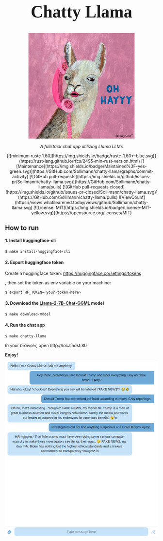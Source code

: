 <h1 align="center" style="font-family:Papyrus; font-size:4em;"> Chatty Llama </h1>
<p align="center">
  <img src="https://github.com/Sollimann/chatty-llama/blob/main/docs/images/chatty-llama.jpg" width="350" ">
</p>

<p align="center">
    <em>A fullstack chat app utilizing Llama LLMs</em>
</p>

<p align="center">
[![minimum rustc 1.60](https://img.shields.io/badge/rustc-1.60+-blue.svg)](https://rust-lang.github.io/rfcs/2495-min-rust-version.html)
[![Maintenance](https://img.shields.io/badge/Maintained%3F-yes-green.svg)](https://GitHub.com/Sollimann/chatty-llama/graphs/commit-activity)
[![GitHub pull-requests](https://img.shields.io/github/issues-pr/Sollimann/chatty-llama.svg)](https://GitHub.com/Sollimann/chatty-llama/pulls)
[![GitHub pull-requests closed](https://img.shields.io/github/issues-pr-closed/Sollimann/chatty-llama.svg)](https://GitHub.com/Sollimann/chatty-llama/pulls)
![ViewCount](https://views.whatilearened.today/views/github/Sollimann/chatty-llama.svg)
[![License: MIT](https://img.shields.io/badge/License-MIT-yellow.svg)](https://opensource.org/licenses/MIT)
</p>

## How to run

#### 1. Install huggingface-cli


```sh
$ make install-huggingface-cli
```

#### 2. Export huggingface token

Create a huggingface token: https://huggingface.co/settings/tokens

, then set the token as env variable on your machine:

```sh
$ export HF_TOKEN=<your-token-here>
```

#### 3. Download the [Llama-2-7B-Chat-GGML](https://huggingface.co/TheBloke/Llama-2-7B-Chat-GGML) model

```sh
$ make download-model
```

#### 4. Run the chat app

```sh
$ make chatty-llama
```

In your browser, open http://localhost:80

**Enjoy!**

<p align="center">
  <img src="https://github.com/Sollimann/chatty-llama/blob/main/docs/images/chat.png" width="550" ">
</p>

